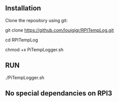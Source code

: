 ## Installation

Clone the repository using git:

git clone https://github.com/louigigr/RPITempLog.git

cd RPITempLog

chmod +x PiTempLogger.sh

## RUN

./PiTempLogger.sh

## No special dependancies on RPI3
